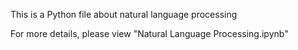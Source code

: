 This is a Python file about natural language processing

For more details, please view "Natural Language Processing.ipynb"
